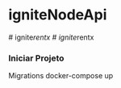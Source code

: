 # igniteNodeApi

#   i g n i t e * r e n t x 
 
 #   i g n i t e * r e n t x 
 
 

### Iniciar Projeto

Migrations
docker-compose up
